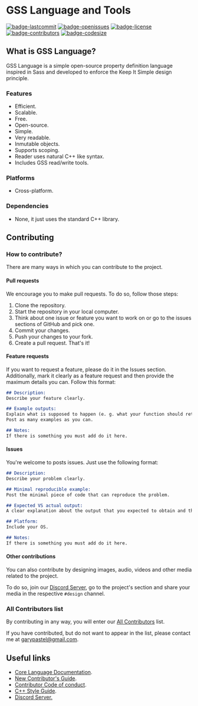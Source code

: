 # GSS Language and Tools
[![badge-lastcommit](https://img.shields.io/github/last-commit/GaryNLOL/GSS-Language?style=for-the-badge)](https://github.com/GaryNLOL/GSS-Language/commits/main)
[![badge-openissues](https://img.shields.io/github/issues-raw/GaryNLOL/GSS-Language?style=for-the-badge)](https://github.com/GaryNLOL/GSS-Language/issues)
[![badge-license](https://img.shields.io/github/license/GaryNLOL/GSS-Language?style=for-the-badge)](https://github.com/GaryNLOL/GSS-Language/blob/main/LICENSE)
[![badge-contributors](https://img.shields.io/github/contributors/GaryNLOL/GSS-Language?style=for-the-badge)](https://github.com/GaryNLOL/GSS-Language/graphs/contributors)
[![badge-codesize](https://img.shields.io/github/languages/code-size/GaryNLOL/GSS-Language?style=for-the-badge)](https://github.com/GaryNLOL/GSS-Language)

## What is GSS Language?
GSS Language is a simple open-source property definition language inspired in Sass and developed to enforce the Keep It Simple design principle.

### Features
- Efficient.
- Scalable.
- Free.
- Open-source.
- Simple.
- Very readable.
- Inmutable objects.
- Supports scoping.
- Reader uses natural C++ like syntax.
- Includes GSS read/write tools.

### Platforms
- Cross-platform.

### Dependencies
- None, it just uses the standard C++ library.

## Contributing
### How to contribute?
There are many ways in which you can contribute to the project.

#### Pull requests
We encourage you to make pull requests. To do so, follow those steps:
1. Clone the repository.
2. Start the repository in your local computer.
3. Think about one issue or feature you want to work on or go to the issues sections of GitHub and pick one.
4. Commit your changes.
5. Push your changes to your fork.
6. Create a pull request.
That's it!

#### Feature requests
If you want to request a feature, please do it in the Issues section. Additionally, mark it clearly as a feature request and then provide the maximum details you can. Follow this format:
```markdown
## Description:
Describe your feature clearly.

## Example outputs:
Explain what is supposed to happen (e. g. what your function should return when is called).
Post as many examples as you can.

## Notes:
If there is something you must add do it here.
```

#### Issues
You're welcome to posts issues. Just use the following format:
```markdown
## Description:
Describe your problem clearly.

## Minimal reproducible example:
Post the minimal piece of code that can reproduce the problem.

## Expected VS actual output:
A clear explanation about the output that you expected to obtain and the output you obtained.

## Platform:
Include your OS.

## Notes:
If there is something you must add do it here.
```

#### Other contributions
You can also contribute by designing images, audio, videos and other media related to the project.

To do so, join our [Discord Server](https://discord.gg/RQN6gcDQwX), go to the project's section and share your media in the respective `#design` channel.

### All Contributors list
By contributing in any way, you will enter our [All Contributors](https://github.com/GaryNLOL/GSS-Language/blob/main/docs/CONTRIBUTORS.md) list.

If you have contributed, but do not want to appear in the list, please contact me at garypastel@gmail.com.

## Useful links
- [Core Language Documentation](https://github.com/GaryNLOL/GSS-Language/blob/main/docs/Language%20Documentation.md).
- [New Contributor's Guide](https://github.com/GaryNLOL/GSS-Language/blob/main/docs/CONTRIBUTING.md).
- [Contributor Code of conduct](https://github.com/GaryNLOL/GSS-Language/blob/main/docs/CODE_OF_CONDUCT.md).
- [C++ Style Guide](https://github.com/GaryNLOL/Style-Guides/blob/main/CPP%20Style%20Guide.md).
- [Discord Server.](https://discord.gg/RQN6gcDQwX)
